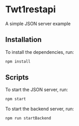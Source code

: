 # Twt1restapi
A simple JSON server example
## Installation
To install the dependencies, run:
```bash
npm install
```
## Scripts
To start the JSON server, run:
```bash
npm start
```
To start the backend server, run:
```bash
npm run startBackend
```
